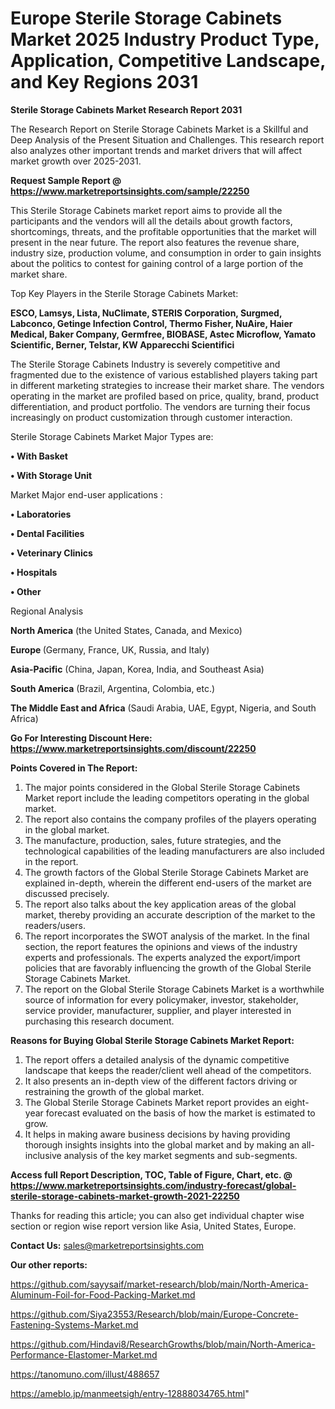 # Europe Sterile Storage Cabinets Market 2025 Industry Product Type, Application, Competitive Landscape, and Key Regions 2031

<strong>Sterile Storage Cabinets Market Research Report 2031</strong>

The Research Report on Sterile Storage Cabinets Market is a Skillful and Deep Analysis of the Present Situation and Challenges. This research report also analyzes other important trends and market drivers that will affect market growth over 2025-2031.

<strong>Request Sample Report @ <a href=https://www.marketreportsinsights.com/sample/22250>https://www.marketreportsinsights.com/sample/22250</a></strong>

This Sterile Storage Cabinets market report aims to provide all the participants and the vendors will all the details about growth factors, shortcomings, threats, and the profitable opportunities that the market will present in the near future. The report also features the revenue share, industry size, production volume, and consumption in order to gain insights about the politics to contest for gaining control of a large portion of the market share.

Top Key Players in the Sterile Storage Cabinets Market:

<strong>ESCO, Lamsys, Lista, NuClimate, STERIS Corporation, Surgmed, Labconco, Getinge Infection Control, Thermo Fisher, NuAire, Haier Medical, Baker Company, Germfree, BIOBASE, Astec Microflow, Yamato Scientific, Berner, Telstar, KW Apparecchi Scientifici</strong>

The Sterile Storage Cabinets Industry is severely competitive and fragmented due to the existence of various established players taking part in different marketing strategies to increase their market share. The vendors operating in the market are profiled based on price, quality, brand, product differentiation, and product portfolio. The vendors are turning their focus increasingly on product customization through customer interaction.

Sterile Storage Cabinets Market Major Types are:

<strong>• With Basket

• With Storage Unit</strong>

Market Major end-user applications :

<strong>• Laboratories

• Dental Facilities

• Veterinary Clinics

• Hospitals

• Other</strong>

Regional Analysis

</u><strong><b>North America</b></strong> (the United States, Canada, and Mexico)

<strong><b>Europe </b></strong>(Germany, France, UK, Russia, and Italy)

<strong><b>Asia-Pacific</b></strong> (China, Japan, Korea, India, and Southeast Asia)

<strong><b>South America</b></strong> (Brazil, Argentina, Colombia, etc.)

<strong><b>The Middle East and Africa</b></strong> (Saudi Arabia, UAE, Egypt, Nigeria, and South Africa)

<strong>Go For Interesting Discount Here: <a href=https://www.marketreportsinsights.com/discount/22250>https://www.marketreportsinsights.com/discount/22250</a></strong>

<strong>Points Covered in The Report:</strong>
<ol>
  <li>The major points considered in the Global Sterile Storage Cabinets Market report include the leading competitors operating in the global market.</li>
  <li>The report also contains the company profiles of the players operating in the global market.</li>
  <li>The manufacture, production, sales, future strategies, and the technological capabilities of the leading manufacturers are also included in the report.</li>
  <li>The growth factors of the Global Sterile Storage Cabinets Market are explained in-depth, wherein the different end-users of the market are discussed precisely.</li>
  <li>The report also talks about the key application areas of the global market, thereby providing an accurate description of the market to the readers/users.</li>
  <li>The report incorporates the SWOT analysis of the market. In the final section, the report features the opinions and views of the industry experts and professionals. The experts analyzed the export/import policies that are favorably influencing the growth of the Global Sterile Storage Cabinets Market.</li>
  <li>The report on the Global Sterile Storage Cabinets Market is a worthwhile source of information for every policymaker, investor, stakeholder, service provider, manufacturer, supplier, and player interested in purchasing this research document.</li>
</ol>
<strong>Reasons for Buying Global Sterile Storage Cabinets Market Report:</strong>

<ol>
  <li>The report offers a detailed analysis of the dynamic competitive landscape that keeps the reader/client well ahead of the competitors.</li>
  <li>It also presents an in-depth view of the different factors driving or restraining the growth of the global market.</li>
  <li>The Global Sterile Storage Cabinets Market report provides an eight-year forecast evaluated on the basis of how the market is estimated to grow.</li>
  <li>It helps in making aware business decisions by having providing thorough insights insights into the global market and by making an all-inclusive analysis of the key market segments and sub-segments.</li>
</ol>
<strong>Access full Report Description, TOC, Table of Figure, Chart, etc. @ <a href=https://www.marketreportsinsights.com/industry-forecast/global-sterile-storage-cabinets-market-growth-2021-22250>https://www.marketreportsinsights.com/industry-forecast/global-sterile-storage-cabinets-market-growth-2021-22250</a></strong>


Thanks for reading this article; you can also get individual chapter wise section or region wise report version like Asia, United States, Europe.

<strong>Contact Us:</strong>
sales@marketreportsinsights.com

<strong>Our other reports:</strong>

<a href=https://github.com/sayysaif/market-research/blob/main/North-America-Aluminum-Foil-for-Food-Packing-Market.md>https://github.com/sayysaif/market-research/blob/main/North-America-Aluminum-Foil-for-Food-Packing-Market.md</a>

<a href=https://github.com/Siya23553/Research/blob/main/Europe-Concrete-Fastening-Systems-Market.md>https://github.com/Siya23553/Research/blob/main/Europe-Concrete-Fastening-Systems-Market.md</a>

<a href=https://github.com/Hindavi8/ResearchGrowths/blob/main/North-America-Performance-Elastomer-Market.md>https://github.com/Hindavi8/ResearchGrowths/blob/main/North-America-Performance-Elastomer-Market.md</a>

<a href=https://tanomuno.com/illust/488657>https://tanomuno.com/illust/488657</a>

<a href=https://ameblo.jp/manmeetsigh/entry-12888034765.html>https://ameblo.jp/manmeetsigh/entry-12888034765.html</a>"
